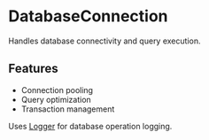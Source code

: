 # DatabaseConnection

Handles database connectivity and query execution.

## Features

- Connection pooling
- Query optimization
- Transaction management

Uses [Logger](Logger.md) for database operation logging.